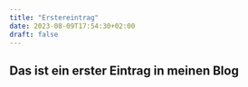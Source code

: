 ```yaml
---
title: "Erstereintrag"
date: 2023-08-09T17:54:30+02:00
draft: false
---
```

## Das ist ein erster Eintrag in meinen Blog
